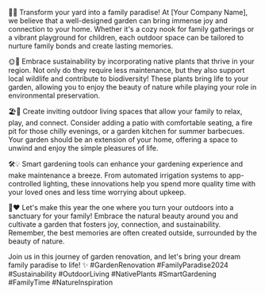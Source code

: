 🌿✨ Transform your yard into a family paradise! At [Your Company Name], we believe that a well-designed garden can bring immense joy and connection to your home. Whether it's a cozy nook for family gatherings or a vibrant playground for children, each outdoor space can be tailored to nurture family bonds and create lasting memories.  

🌞🌱 Embrace sustainability by incorporating native plants that thrive in your region. Not only do they require less maintenance, but they also support local wildlife and contribute to biodiversity! These plants bring life to your garden, allowing you to enjoy the beauty of nature while playing your role in environmental preservation.  

🏖️🍃 Create inviting outdoor living spaces that allow your family to relax, play, and connect. Consider adding a patio with comfortable seating, a fire pit for those chilly evenings, or a garden kitchen for summer barbecues. Your garden should be an extension of your home, offering a space to unwind and enjoy the simple pleasures of life.  

🛠️💡 Smart gardening tools can enhance your gardening experience and make maintenance a breeze. From automated irrigation systems to app-controlled lighting, these innovations help you spend more quality time with your loved ones and less time worrying about upkeep.  

🎉❤️ Let's make this year the one where you turn your outdoors into a sanctuary for your family! Embrace the natural beauty around you and cultivate a garden that fosters joy, connection, and sustainability. Remember, the best memories are often created outside, surrounded by the beauty of nature.  

Join us in this journey of garden renovation, and let's bring your dream family paradise to life! ✨ #GardenRenovation #FamilyParadise2024 #Sustainability #OutdoorLiving #NativePlants #SmartGardening #FamilyTime #NatureInspiration